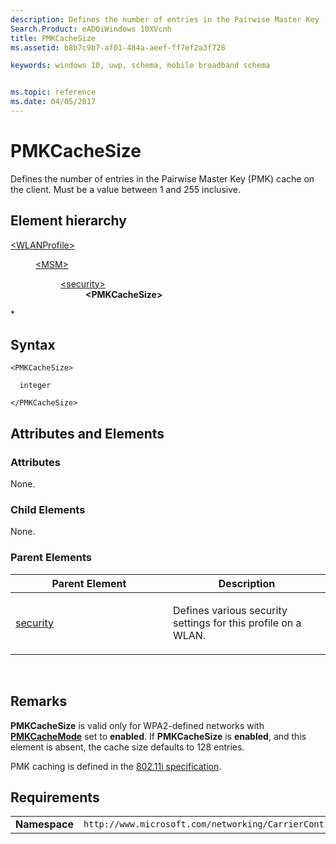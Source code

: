 ```yaml
---
description: Defines the number of entries in the Pairwise Master Key (PMK) cache on the client.
Search.Product: eADQiWindows 10XVcnh
title: PMKCacheSize
ms.assetid: b8b7c9b7-af01-484a-aeef-ff7ef2a3f728

keywords: windows 10, uwp, schema, mobile broadband schema


ms.topic: reference
ms.date: 04/05/2017
---
```


# PMKCacheSize


Defines the number of entries in the Pairwise Master Key (PMK) cache on the client. Must be a value between 1 and 255 inclusive.

## Element hierarchy

<dl>
<dt><a href="element-wlanprofile.md">&lt;WLANProfile&gt;</a></dt>
<dd>
<dl>
<dt><a href="element-msm.md">&lt;MSM&gt;</a></dt>
<dd>
<dl>
<dt><a href="element-security.md">&lt;security&gt;</a></dt>
<dd><b>&lt;PMKCacheSize&gt;</b></dd>
</dl>
</dd>
</dl>
</dd>
</dl>*

## Syntax

``` syntax
<PMKCacheSize>

  integer

</PMKCacheSize>
```

## Attributes and Elements


### Attributes

None.

### Child Elements

None.

### Parent Elements

<table>
<colgroup>
<col width="50%" />
<col width="50%" />
</colgroup>
<thead>
<tr class="header">
<th>Parent Element</th>
<th>Description</th>
</tr>
</thead>
<tbody>
<tr class="odd">
<td><a href="element-security.md">security</a> </td>
<td><p>Defines various security settings for this profile on a WLAN.</p></td>
</tr>
</tbody>
</table>

 

## Remarks

**PMKCacheSize** is valid only for WPA2-defined networks with [**PMKCacheMode**](element-pmkcachemode.md) set to **enabled**. If **PMKCacheSize** is **enabled**, and this element is absent, the cache size defaults to 128 entries.

PMK caching is defined in the [802.11i specification](https://standards.ieee.org/getieee802/download/802.11i-2004.pdf).

## Requirements

|          |         |
|----------|--------------|
| **Namespace** | `http://www.microsoft.com/networking/CarrierControl/WLAN/v1` |

 

 



